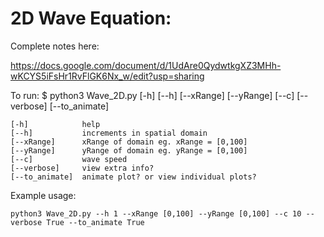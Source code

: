 # 2D Wave Equation:

Complete notes here: 

https://docs.google.com/document/d/1UdAre0QydwtkgXZ3MHh-wKCYS5iFsHr1RvFlGK6Nx_w/edit?usp=sharing

To run: 
    $ python3 Wave_2D.py [-h] [--h] [--xRange] [--yRange] [--c] [--verbose] [--to_animate]

    [-h]            help
    [--h]           increments in spatial domain
    [--xRange]      xRange of domain eg. xRange = [0,100]
    [--yRange]      yRange of domain eg. yRange = [0,100]
    [--c]           wave speed
    [--verbose]     view extra info?
    [--to_animate]  animate plot? or view individual plots?

Example usage:

    python3 Wave_2D.py --h 1 --xRange [0,100] --yRange [0,100] --c 10 --verbose True --to_animate True

    
